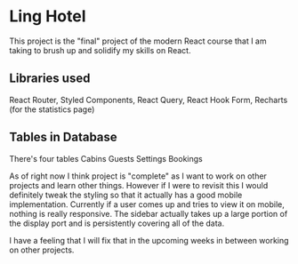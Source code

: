 # Ling Hotel
This project is the "final" project of the modern React course that I am taking to brush up and solidify my skills on React.

## Libraries used
React Router, Styled Components, React Query, React Hook Form, Recharts (for the statistics page) 

## Tables in Database
There's four tables
    Cabins
    Guests
    Settings
    Bookings

As of right now I think project is "complete" as I want to work on other projects and learn other things. However if I were to revisit this I would definitely tweak the styling so that it actually has a good mobile implementation. Currently if a user comes up and tries to view it on mobile, nothing is really responsive. The sidebar actually takes up a large portion of the display port and is persistently covering all of the data.

I have a feeling that I will fix that in the upcoming weeks in between working on other projects.